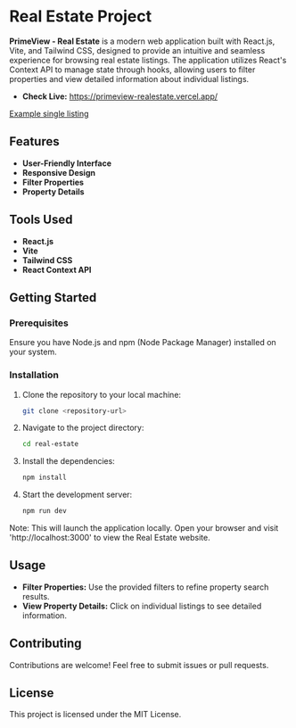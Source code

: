 # Real Estate Project

**PrimeView - Real Estate** is a modern web application built with React.js, Vite, and Tailwind CSS, designed to provide an intuitive and seamless experience for browsing real estate listings. The application utilizes React's Context API to manage state through hooks, allowing users to filter properties and view detailed information about individual listings.

- **Check Live:** https://primeview-realestate.vercel.app/

[Example single listing](https://www.har.com/homedetail/11570-bellspring-dr-houston-tx-77072/8486436?lid=10204139)

## Features

- **User-Friendly Interface**
- **Responsive Design**
- **Filter Properties**
- **Property Details**

## Tools Used

- **React.js**
- **Vite**
- **Tailwind CSS**
- **React Context API**

## Getting Started

### Prerequisites

Ensure you have Node.js and npm (Node Package Manager) installed on your system.

### Installation

1. Clone the repository to your local machine:

   ```bash
   git clone <repository-url>

2. Navigate to the project directory:

   ```bash
   cd real-estate
   
3. Install the dependencies:

   ```bash
   npm install

4. Start the development server:

   ```bash
   npm run dev

Note: This will launch the application locally. Open your browser and visit 'http://localhost:3000' to view the Real Estate website.

## Usage

- **Filter Properties:** Use the provided filters to refine property search results.
- **View Property Details:** Click on individual listings to see detailed information.

## Contributing
Contributions are welcome! Feel free to submit issues or pull requests.

## License
This project is licensed under the MIT License.
